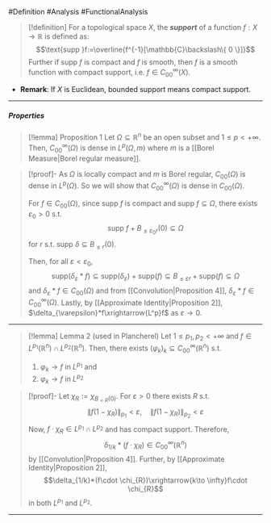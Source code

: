 #Definition #Analysis #FunctionalAnalysis 

> [!definition]
> For a topological space $X$, the ***support*** of a function $f:X\to \mathbb{R}$ is defined as: $$\text{supp }f:=\overline{f^{-1}[\mathbb{C}\backslash\{ 0 \}]}$$
> Further if $\text{supp }f$ is compact and $f$ is smooth, then $f$ is a smooth function with compact support, i.e. $f\in C_{00}^\infty(X)$.
- **Remark**: If $X$ is Euclidean, bounded support means compact support. 
---
##### Properties
> [!lemma] Proposition 1
> Let $\Omega \subseteq \mathbb{R}^n$ be an open subset and $1\leq p<+\infty$. Then, $C_{00}^\infty(\Omega)$ is dense in $L^p(\Omega,m)$ where $m$ is a [[Borel Measure|Borel regular measure]]. 

> [!proof]-
> As $\Omega$ is locally compact and $m$ is Borel regular, $C_{00}(\Omega)$ is dense in $L^p(\Omega)$. So we will show that $C_{00}^\infty(\Omega)$ is dense in $C_{00}(\Omega)$. 
> 
> For $f\in C_{00}(\Omega)$, since $\text{supp }f$ is compact and $\text{supp }f\subseteq\Omega$, there exists $\varepsilon_{0}>0$ s.t. $$\text{supp }f+B_{\leq \varepsilon_{0}r}(0)\subseteq\Omega$$for $r$ s.t. $\text{supp }\delta \subseteq B_{\leq r}(0)$. 
> 
> Then, for all $\varepsilon<\varepsilon_{0}$, $$\text{supp}(\delta_{\varepsilon}*f)\subseteq \text{supp}(\delta_{\varepsilon})+\text{supp}(f)\subseteq B_{\leq \varepsilon r}+\text{supp}(f)\subseteq \Omega$$ and $\delta_{\varepsilon}*f\in C_{00}(\Omega)$ and from [[Convolution|Proposition 4]], $\delta_{\varepsilon}*f\in C^\infty_{00}(\Omega)$. Lastly, by [[Approximate Identity|Proposition 2]], $\delta_{\varepsilon}*f\xrightarrow{L^p}f$ as $\varepsilon\to 0$.
---
> [!lemma] Lemma 2 (used in Plancherel)
> Let $1\leq p_{1},p_{2}<+\infty$ and $f\in L^{p_{1}}(\mathbb{R}^n)\cap L^{p_{2}}(\mathbb{R}^n)$. Then, there exists $(\varphi_{k})_{k}\subseteq C_{00}^\infty(\mathbb{R}^n)$ s.t. 
> 1. $\varphi_{k}\to f$ in $L^{p_{1}}$ and
> 2. $\varphi_{k}\to f$ in $L^{p_{2}}$ 

> [!proof]-
> Let $\chi_{R}:=\chi_{B_{<R}(0)}$. For $\varepsilon>0$ there exists $R$ s.t. $$\left\| f(1-\chi_{R}) \right\|_{p_{1}} <\varepsilon,\quad \left\| f(1-\chi_{R}) \right\|_{p_{2}} <\varepsilon$$
> Now, $f\cdot \chi_{R}\in L^{p_{1}}\cap L^{p_{2}}$ and has compact support. Therefore, $$\delta_{1 / k}*(f\cdot \chi_{R})\in C_{00}^\infty(\mathbb{R}^n)$$
> by [[Convolution|Proposition 4]]. Further, by [[Approximate Identity|Proposition 2]], $$\delta_{1/k}*(f\cdot \chi_{R})\xrightarrow{k\to \infty}f\cdot \chi_{R}$$ in both $L^{p_{1}}$ and $L^{p_{2}}$. 
---

